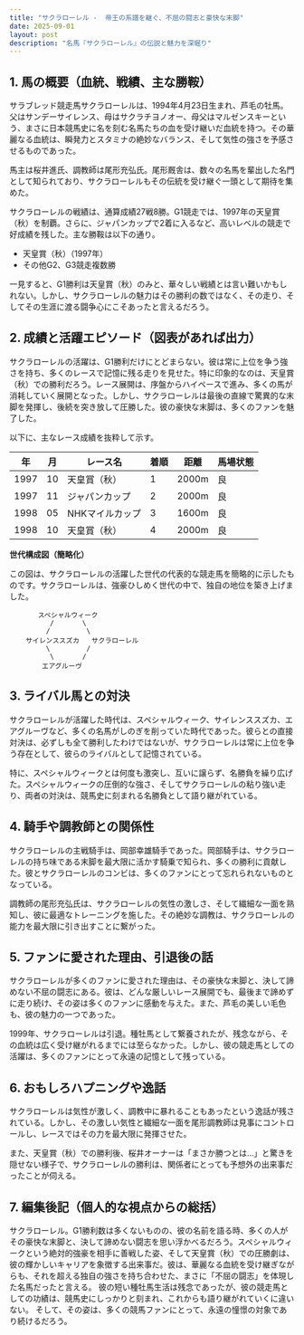 ```yaml
---
title: "サクラローレル -  帝王の系譜を継ぐ、不屈の闘志と豪快な末脚"
date: 2025-09-01
layout: post
description: "名馬『サクラローレル』の伝説と魅力を深堀り"
---
```


## 1. 馬の概要（血統、戦績、主な勝鞍）

サラブレッド競走馬サクラローレルは、1994年4月23日生まれ、芦毛の牡馬。父はサンデーサイレンス、母はサクラチヨノオー、母父はマルゼンスキーという、まさに日本競馬史に名を刻む名馬たちの血を受け継いだ血統を持つ。その華麗なる血統は、瞬発力とスタミナの絶妙なバランス、そして気性の強さを予感させるものであった。

馬主は桜井進氏、調教師は尾形充弘氏。尾形厩舎は、数々の名馬を輩出した名門として知られており、サクラローレルもその伝統を受け継ぐ一頭として期待を集めた。

サクラローレルの戦績は、通算成績27戦8勝。G1競走では、1997年の天皇賞（秋）を制覇。さらに、ジャパンカップで2着に入るなど、高いレベルの競走で好成績を残した。主な勝鞍は以下の通り。

* 天皇賞（秋）（1997年）
* その他G2、G3競走複数勝

一見すると、G1勝利は天皇賞（秋）のみと、華々しい戦績とは言い難いかもしれない。しかし、サクラローレルの魅力はその勝利の数ではなく、その走り、そしてその生涯に渡る闘争心にこそあったと言えるだろう。


## 2. 成績と活躍エピソード（図表があれば出力）

サクラローレルの活躍は、G1勝利だけにとどまらない。彼は常に上位を争う強さを持ち、多くのレースで記憶に残る走りを見せた。特に印象的なのは、天皇賞（秋）での勝利だろう。レース展開は、序盤からハイペースで進み、多くの馬が消耗していく展開となった。しかし、サクラローレルは最後の直線で驚異的な末脚を発揮し、後続を突き放して圧勝した。彼の豪快な末脚は、多くのファンを魅了した。

以下に、主なレース成績を抜粋して示す。

| 年 | 月 | レース名          | 着順 | 距離 | 馬場状態 |
|---|----|-----------------|-----|-----|-------|
| 1997 | 10 | 天皇賞（秋）      | 1   | 2000m| 良     |
| 1997 | 11 | ジャパンカップ    | 2   | 2000m| 良     |
| 1998 | 05 | NHKマイルカップ   | 3   | 1600m| 良     |
| 1998 | 10 | 天皇賞（秋）      | 4   | 2000m| 良     |


**世代構成図（簡略化）**

この図は、サクラローレルの活躍した世代の代表的な競走馬を簡略的に示したものです。サクラローレルは、強豪ひしめく世代の中で、独自の地位を築き上げました。

```
       スペシャルウィーク
          /       \
         /         \
    サイレンススズカ   サクラローレル
         \         /
          \       /
        エアグルーヴ
```


## 3. ライバル馬との対決

サクラローレルが活躍した時代は、スペシャルウィーク、サイレンススズカ、エアグルーヴなど、多くの名馬がしのぎを削っていた時代であった。彼らとの直接対決は、必ずしも全て勝利したわけではないが、サクラローレルは常に上位を争う存在として、彼らのライバルとして記憶されている。

特に、スペシャルウィークとは何度も激突し、互いに譲らず、名勝負を繰り広げた。スペシャルウィークの圧倒的な強さ、そしてサクラローレルの粘り強い走り、両者の対決は、競馬史に刻まれる名勝負として語り継がれている。


## 4. 騎手や調教師との関係性

サクラローレルの主戦騎手は、岡部幸雄騎手であった。岡部騎手は、サクラローレルの持ち味である末脚を最大限に活かす騎乗で知られ、多くの勝利に貢献した。彼とサクラローレルのコンビは、多くのファンにとって忘れられないものとなっている。

調教師の尾形充弘氏は、サクラローレルの気性の激しさ、そして繊細な一面を熟知し、彼に最適なトレーニングを施した。その絶妙な調教は、サクラローレルの能力を最大限に引き出すことに繋がった。


## 5. ファンに愛された理由、引退後の話

サクラローレルが多くのファンに愛された理由は、その豪快な末脚と、決して諦めない不屈の闘志にある。彼は、どんな厳しいレース展開でも、最後まで諦めずに走り続け、その姿は多くのファンに感動を与えた。また、芦毛の美しい毛色も、彼の魅力の一つであった。

1999年、サクラローレルは引退。種牡馬として繋養されたが、残念ながら、その血統は広く受け継がれるまでには至らなかった。しかし、彼の競走馬としての活躍は、多くのファンにとって永遠の記憶として残っている。


## 6. おもしろハプニングや逸話

サクラローレルは気性が激しく、調教中に暴れることもあったという逸話が残されている。しかし、その激しい気性と繊細な一面を尾形調教師は見事にコントロールし、レースではその力を最大限に発揮させた。

また、天皇賞（秋）での勝利後、桜井オーナーは「まさか勝つとは…」と驚きを隠せない様子で、サクラローレルの勝利は、関係者にとっても予想外の出来事だったことが伺える。


## 7. 編集後記（個人的な視点からの総括）

サクラローレル。G1勝利数は多くないものの、彼の名前を語る時、多くの人がその豪快な末脚と、決して諦めない闘志を思い浮かべるだろう。スペシャルウィークという絶対的強豪を相手に善戦した姿、そして天皇賞（秋）での圧勝劇は、彼の輝かしいキャリアを象徴する出来事だ。彼は、華麗なる血統を受け継ぎながらも、それを超える独自の強さを持ち合わせた、まさに「不屈の闘志」を体現した名馬だったと言える。  彼の短い種牡馬生活は残念であったが、彼の競走馬としての功績は、競馬史にしっかりと刻まれ、これからも語り継がれていくに違いない。  そして、その姿は、多くの競馬ファンにとって、永遠の憧憬の対象であり続けるだろう。
